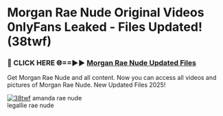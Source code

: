 # Morgan Rae Nude Original Videos 0nlyFans Leaked - Files Updated! (38twf)

<h3>🔴 CLICK HERE 🌐==►► <a href="https://tinyurl.com/yrmya6cz" rel="nofollow">Morgan Rae Nude Updated Files</a></h3>

Get Morgan Rae Nude and all content. Now you can access all videos and pictures of Morgan Rae Nude. New Updated Files 2025!

[![38twf](https://i.imgur.com/FMdXYCs.gif)](https://tinyurl.com/yrmya6cz)
amanda rae nude<br>
legallie rae nude